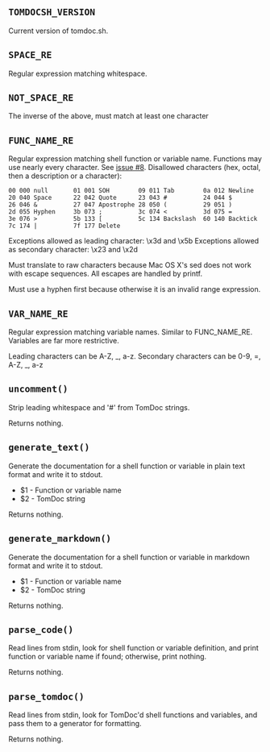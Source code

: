`TOMDOCSH_VERSION`
------------------

Current version of tomdoc.sh.


`SPACE_RE`
----------

Regular expression matching whitespace.


`NOT_SPACE_RE`
--------------

The inverse of the above, must match at least one character


`FUNC_NAME_RE`
--------------

Regular expression matching shell function or variable name.  Functions may use nearly every character.  See [issue #8].  Disallowed characters (hex, octal, then a description or a character):

    00 000 null       01 001 SOH        09 011 Tab        0a 012 Newline
    20 040 Space      22 042 Quote      23 043 #          24 044 $
    26 046 &          27 047 Apostrophe 28 050 (          29 051 )
    2d 055 Hyphen     3b 073 ;          3c 074 <          3d 075 =
    3e 076 >          5b 133 [          5c 134 Backslash  60 140 Backtick
    7c 174 |          7f 177 Delete

Exceptions allowed as leading character:  \x3d and \x5b Exceptions allowed as secondary character: \x23 and \x2d

Must translate to raw characters because Mac OS X's sed does not work with escape sequences.  All escapes are handled by printf.

Must use a hyphen first because otherwise it is an invalid range expression.

[issue #8]: https://github.com/tests-always-included/tomdoc.sh/issues/8


`VAR_NAME_RE`
-------------

Regular expression matching variable names.  Similar to FUNC_NAME_RE. Variables are far more restrictive.

Leading characters can be A-Z, _, a-z. Secondary characters can be 0-9, =, A-Z, _, a-z


`uncomment()`
-------------

Strip leading whitespace and '#' from TomDoc strings.

Returns nothing.


`generate_text()`
-----------------

Generate the documentation for a shell function or variable in plain text format and write it to stdout.

* $1 - Function or variable name
* $2 - TomDoc string

Returns nothing.


`generate_markdown()`
---------------------

Generate the documentation for a shell function or variable in markdown format and write it to stdout.

* $1 - Function or variable name
* $2 - TomDoc string

Returns nothing.


`parse_code()`
--------------

Read lines from stdin, look for shell function or variable definition, and print function or variable name if found; otherwise, print nothing.

Returns nothing.


`parse_tomdoc()`
----------------

Read lines from stdin, look for TomDoc'd shell functions and variables, and pass them to a generator for formatting.

Returns nothing.


